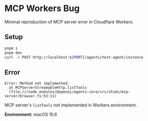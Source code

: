 # MCP Workers Bug

Minimal reproduction of MCP server error in Cloudflare Workers.

## Setup

```bash
pnpm i
pnpm dev
curl -X POST http://localhost:${PORT}/agents/test-agent/instance
```

## Error

```
Error: Method not implemented.
  at MCPServerStreamableHttp.listTools
  (file:///node_modules/@openai/agents-core/src/shims/mcp-server/browser.ts:53:11)
```

MCP server's `listTools` not implemented in Workers environment.

**Environment:** macOS 15.6
